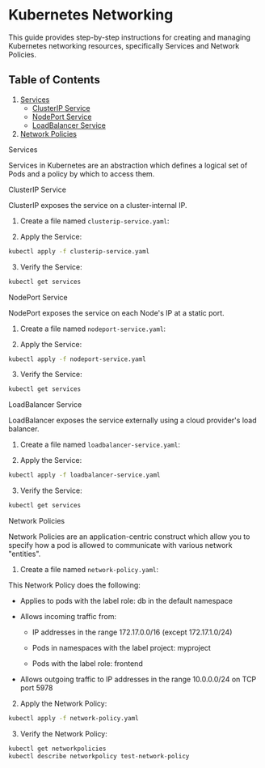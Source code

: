 # Kubernetes Networking

This guide provides step-by-step instructions for creating and managing Kubernetes networking resources, specifically Services and Network Policies.

## Table of Contents
1. [Services](#services)
   - [ClusterIP Service](#clusterip-service)
   - [NodePort Service](#nodeport-service)
   - [LoadBalancer Service](#loadbalancer-service)
2. [Network Policies](#network-policies)

Services

Services in Kubernetes are an abstraction which defines a logical set of Pods and a policy by which to access them.

ClusterIP Service

ClusterIP exposes the service on a cluster-internal IP.

1. Create a file named `clusterip-service.yaml`:

2. Apply the Service:

```bash
kubectl apply -f clusterip-service.yaml
```

3. Verify the Service:

```bash
kubectl get services
```

NodePort Service

NodePort exposes the service on each Node's IP at a static port.

1. Create a file named `nodeport-service.yaml`:

2. Apply the Service:

```bash
kubectl apply -f nodeport-service.yaml
```

3. Verify the Service:

```bash
kubectl get services
```

LoadBalancer Service

LoadBalancer exposes the service externally using a cloud provider's load balancer.

1. Create a file named `loadbalancer-service.yaml`:

2. Apply the Service:

```bash
kubectl apply -f loadbalancer-service.yaml
```

3. Verify the Service:

```bash
kubectl get services
```

Network Policies

Network Policies are an application-centric construct which allow you to specify how a pod is allowed to communicate with various network "entities".

1. Create a file named `network-policy.yaml`:

This Network Policy does the following:

- Applies to pods with the label role: db in the default namespace

- Allows incoming traffic from:

   - IP addresses in the range 172.17.0.0/16 (except 172.17.1.0/24)

   - Pods in namespaces with the label project: myproject

   - Pods with the label role: frontend

- Allows outgoing traffic to IP addresses in the range 10.0.0.0/24 on TCP port 5978

2. Apply the Network Policy:

```bash
kubectl apply -f network-policy.yaml
```

3. Verify the Network Policy:

```bash
kubectl get networkpolicies
kubectl describe networkpolicy test-network-policy
```
